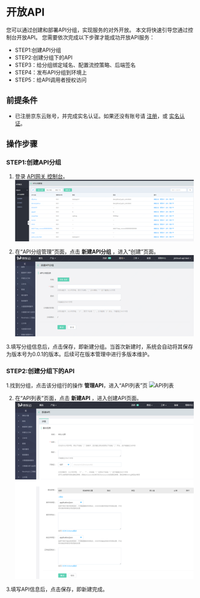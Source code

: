 # 开放API

您可以通过创建和部署API分组，实现服务的对外开放。
本文将快速引导您通过控制台开放API。
您需要依次完成以下步骤才能成功开放API服务：
- STEP1:创建API分组
- STEP2:创建分组下的API
- STEP3：给分组绑定域名、配置流控策略、后端签名
- STEP4：发布API分组到环境上
- STEP5：给API调用者授权访问


## 前提条件
- 已注册京东云账号，并完成实名认证。如果还没有账号请 [注册](https://accounts.jdcloud.com/p/regPage?source=jdcloud&ReturnUrl=%2f%2fuc.jdcloud.com%2fpassport%2fcomplete%3freturnUrl%3dhttp%3A%2F%2Fuc.jdcloud.com%2Fredirect%2FloginRouter%3FreturnUrl%3Dhttps%253A%252F%252Fwww.jdcloud.com%252Fhelp%252Fdetail%252F734%252FisCatalog%252F1)，或 [实名认证](https://uc.jdcloud.com/account/certify)。


## 操作步骤
### STEP1:创建API分组
1. 登录 [API网关 控制台](https://apigateway-console.jdcloud.com/apiGroupList)。
 ![API分组管理](https://github.com/jdcloudcom/cn/blob/edit/image/Internet-Middleware/API-Gateway/apigroup-1.png)
 
2. 在“API分组管理”页面，点击 **新建API分组** ，进入“创建”页面。
![创建分组](https://github.com/jdcloudcom/cn/blob/edit/image/Internet-Middleware/API-Gateway/apigroup-addgroup.png)
    
3.填写分组信息后，点击保存，即新建分组。当首次新建时，系统会自动将其保存为版本号为0.0.1的版本。后续可在版本管理中进行多版本维护。

### STEP2:创建分组下的API
1.找到分组，点击该分组行的操作 **管理API**，进入“API列表”页
 ![API列表](https://github.com/jdcloudcom/cn/blob/edit/image/Internet-Middleware/API-Gateway/apigroup-apilist.png)

2. 在“API列表”页面，点击 **新建API** ，进入创建API页面。
![创建分组](https://github.com/jdcloudcom/cn/blob/edit/image/Internet-Middleware/API-Gateway/apigroup-addapi.png)
    
3.填写API信息后，点击保存，即新建完成。



